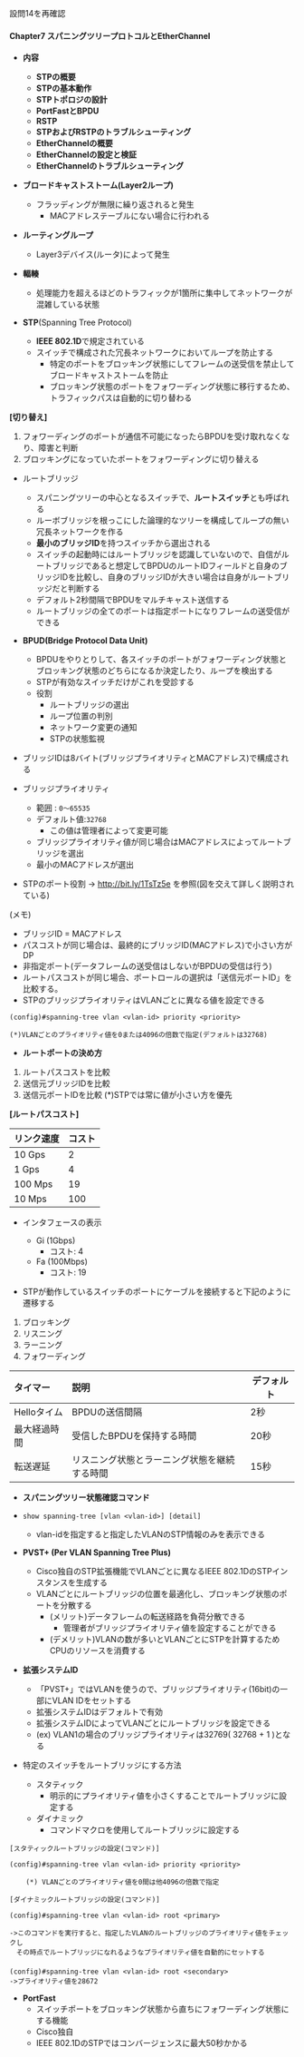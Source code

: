 設問14を再確認

#### Chapter7 スパニングツリープロトコルとEtherChannel
- **内容**
  - **STPの概要**
  - **STPの基本動作**
  - **STPトポロジの設計**
  - **PortFastとBPDU**
  - **RSTP**
  - **STPおよびRSTPのトラブルシューティング** 
  - **EtherChannelの概要**
  - **EtherChannelの設定と検証**
  - **EtherChannelのトラブルシューティング**

- **ブロードキャストストーム(Layer2ループ)**
  - フラッディングが無限に繰り返されると発生
    - MACアドレステーブルにない場合に行われる 
- **ルーティングループ**
  - Layer3デバイス(ルータ)によって発生
- **輻輳**
  - 処理能力を超えるほどのトラフィックが1箇所に集中してネットワークが混雑している状態 


- **STP**(Spanning Tree Protocol)
  - **IEEE 802.1D**で規定されている
  - スイッチで構成された冗長ネットワークにおいてループを防止する
    - 特定のポートをブロッキング状態にしてフレームの送受信を禁止してブロードキャストストームを防止
    - ブロッキング状態のポートをフォワーディング状態に移行するため、トラフィックパスは自動的に切り替わる

**[切り替え]**
1. フォワーディングのポートが通信不可能になったらBPDUを受け取れなくなり、障害と判断
2. ブロッキングになっていたポートをフォワーディングに切り替える

- ルートブリッジ
  - スパニングツリーの中心となるスイッチで、**ルートスイッチ**とも呼ばれる
  - ルーボブリッジを根っこにした論理的なツリーを構成してループの無い冗長ネットワークを作る
  - **最小のブリッジID**を持つスイッチから選出される
  - スイッチの起動時にはルートブリッジを認識していないので、自信がルートブリッジであると想定してBPDUのルートIDフィールドと自身のブリッジIDを比較し、自身のブリッジIDが大きい場合は自身がルートブリッジだと判断する
  - デフォルト2秒間隔でBPDUをマルチキャスト送信する
  - ルートブリッジの全てのポートは指定ポートになりフレームの送受信ができる


- **BPUD(Bridge Protocol Data Unit)**
  - BPDUをやりとりして、各スイッチのポートがフォワーディング状態とブロッキング状態のどちらになるか決定したり、ループを検出する
  - STPが有効なスイッチだけがこれを受診する
  - 役割
    -  ルートブリッジの選出
    -  ループ位置の判別
    -  ネットワーク変更の通知
    -  STPの状態監視



- ブリッジIDは8バイト(ブリッジプライオリティとMACアドレス)で構成される
- ブリッジプライオリティ
  - 範囲 : `0〜65535`
  - デフォルト値:`32768`
    - この値は管理者によって変更可能
  -  ブリッジプライオリティ値が同じ場合はMACアドレスによってルートブリッジを選出
    - 最小のMACアドレスが選出  
    

- STPのポート役割
-> http://bit.ly/1TsTz5e を参照(図を交えて詳しく説明されている)

(メモ)
- ブリッジID = MACアドレス
- パスコストが同じ場合は、最終的にブリッジID(MACアドレス)で小さい方がDP
- 非指定ポート(データフレームの送受信はしないがBPDUの受信は行う)
- ルートパスコストが同じ場合、ポートロールの選択は「送信元ポートID」を比較する。
- STPのブリッジプライオリティはVLANごとに異なる値を設定できる
```
(config)#spanning-tree vlan <vlan-id> priority <priority>

(*)VLANごとのプライオリティ値を0または4096の倍数で指定(デフォルトは32768)
```

- **ルートポートの決め方**
1. ルートパスコストを比較
2. 送信元ブリッジIDを比較
3. 送信元ポートIDを比較
(*)STPでは常に値が小さい方を優先


**[ルートパスコスト]**

|リンク速度  |コスト       |
|:-----------|:------------|
|10 Gps      | 2           |
|1 Gps       | 4           |
|100 Mps     | 19          |
|10 Mps      |100          |


- インタフェースの表示
  - Gi (1Gbps)
    - コスト: 4 
  - Fa (100Mbps)
    - コスト: 19   

- STPが動作しているスイッチのポートにケーブルを接続すると下記のように遷移する
1. ブロッキング
2. リスニング
3. ラーニング
4. フォワーディング
 
|タイマー    |説明          |デフォルト|
|:-----------|:------------|----------|
|Helloタイム |BPDUの送信間隔|2秒       |
|最大経過時間 |受信したBPDUを保持する時間|20秒       |
|転送遅延 |リスニング状態とラーニング状態を継続する時間|15秒       |


- **スパニングツリー状態確認コマンド**
- `show spanning-tree [vlan <vlan-id>] [detail]`
  - vlan-idを指定すると指定したVLANのSTP情報のみを表示できる 
  
- **PVST+ (Per VLAN Spanning Tree Plus)**
  - Cisco独自のSTP拡張機能でVLANごとに異なるIEEE 802.1DのSTPインスタンスを生成する 
  - VLANごとにルートブリッジの位置を最適化し、ブロッキング状態のポートを分散する
    - (メリット)データフレームの転送経路を負荷分散できる
      - 管理者がブリッジプライオリティ値を設定することができる 
    - (デメリット)VLANの数が多いとVLANごとにSTPを計算するためCPUのリソースを消費する

- **拡張システムID**
  - 「PVST+」ではVLANを使うので、ブリッジプライオリティ(16bit)の一部にVLAN IDをセットする
  - 拡張システムIDはデフォルトで有効
  - 拡張システムIDによってVLANごとにルートブリッジを設定できる
  - (ex) VLAN1の場合のブリッジプライオリティは32769( 32768 + 1 )となる

- 特定のスイッチをルートブリッジにする方法
  - スタティック
    - 明示的にプライオリティ値を小さくすることでルートブリッジに設定する
  - ダイナミック
    - コマンドマクロを使用してルートブリッジに設定する
```
[スタティックルートブリッジの設定(コマンド)]

(config)#spanning-tree vlan <vlan-id> priority <priority>

    (*) VLANごとのプライオリティ値を0間は他4096の倍数で指定

[ダイナミックルートブリッジの設定(コマンド)]

(config)#spanning-tree vlan <vlan-id> root <primary>

->このコマンドを実行すると、指定したVLANのルートブリッジのプライオリティ値をチェックし
　その時点でルートブリッジになれるようなプライオリティ値を自動的にセットする
　
(config)#spanning-tree vlan <vlan-id> root <secondary>　
->プライオリティ値を28672
```
- **PortFast**
  - スイッチポートをブロッキング状態から直ちにフォワーディング状態にする機能
  - Cisco独自
  - IEEE 802.1DのSTPではコンバージェンスに最大50秒かかる




